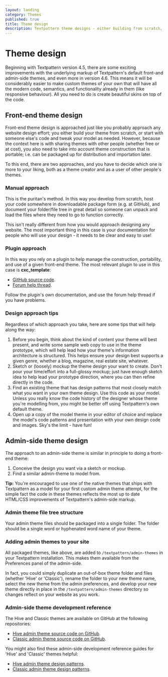 ```yaml
---
layout: landing
category: Themes
published: true
title: Theme design
description: Textpattern theme designs - either building from scratch, or using a pre-built theme.
---
```


# Theme design

Beginning with Textpattern version 4.5, there are some exciting improvements with the underlying markup of Textpattern's default front-and admin-side themes, and even more in version 4.6. This means it will be considerably easier to make custom themes of your own that will have all the modern code, semantics, and functionality already in them (like responsive behaviour). All you need to do is create beautiful skins on top of the code.

## Front-end theme design

Front-end theme design is approached just like you probably approach any website design effort; you either build your theme from scratch, or start with someone else's code and tweak your model as needed. However, because the context here is with sharing themes with other people (whether free or at cost), you also need to take into account theme construction that is portable; i.e. can be packaged up for distribution and importation later.

To this end, there are two approaches, and you have to decide which one is more to your liking, both as a theme creator and as a user of other people's themes.

### Manual approach

This is the puritan's method. In this way you develop from scratch, host your code somewhere in downloadable package form (e.g. at GitHub), and document your folder/file tree in great detail so someone can unpack and load the files where they need to go to function correctly.

This isn't really different from how you would approach designing any website. The most important thing in this case is your documentation for people who will use your design - it needs to be clear and easy to use!

### Plugin approach

In this way you rely on a plugin to help manage the construction, portability, and use of a given front-end theme. The most relevant plugin to use in this case is **cxc_template**:

* [GitHub source code](https://github.com/yauh/txp-cxc-templates).
* [Forum help thread](https://forum.textpattern.io/viewtopic.php?id=35319).

Follow the plugin's own documentation, and use the forum help thread if you have problems.

### Design approach tips

Regardless of which approach you take, here are some tips that will help along the way:

1. Before you begin, think about the kind of content your theme will best present, and write some sample web copy to use in the theme prototype, which will help lead how your theme's information architecture is structured. This helps ensure your design best supports a given genre, whether a blog, magazine, real estate site, whatever.
2. Sketch or (loosely) mockup the theme design your want to create. Don't pour your time/effort into a full-glossy mockup; just have enough sketch idea to help lead your prototype direction, where you can then refine directly in the code.
3. Find an existing theme that has design patterns that most closely match what you want in your own theme design. Use this code as your model. Unless you really know the code history of the designer whose theme you're modelling from, you might be better off using Textpattern's own default theme.
4. Open up a copy of the model theme in your editor of choice and replace the model's code patterns and presentation with your own design code and images. Sky's the limit - have fun!

## Admin-side theme design

The approach to an admin-side theme is similar in principle to doing a front-end theme:

1. Conceive the design you want via a sketch or mockup.
2. Find a similar admin-theme to model from.

**Tip:** You're encouraged to use one of the native themes that ships with Textpattern as a model for your first custom admin theme attempt, for the simple fact the code in these themes reflects the most up to date HTML/CSS improvements of Textpattern's admin-side markup.

### Admin theme file tree structure

Your admin theme files should be packaged into a single folder. The folder should be a single word or hyphenated word name of your theme.

### Adding admin themes to your site

All packaged themes, like above, are added to `/textpattern/admin-themes` in your Textpattern installation. This makes them available from the Preferences panel of the admin-side.

In fact, you could simply duplicate an out-of-box theme folder and files (whether 'Hive' or 'Classic'), rename the folder to your new theme name, select the new theme from the admin preferences, and develop your new theme directly in place in the `/textpattern/admin-themes` directory so changes reflect on your website as you work.

### Admin-side theme development reference

The Hive and Classic themes are available on GitHub at the following repositories:

* [Hive admin theme source code on GitHub](https://github.com/philwareham/textpattern-hive-admin-theme).
* [Classic admin theme source code on GitHub](https://github.com/philwareham/textpattern-classic-admin-theme).

You might also find these admin-side development reference guides for 'Hive' and 'Classic' themes helpful:

* [Hive admin theme design patterns](http://design-patterns.textpattern.io/).
* [Classic admin theme design patterns](http://design-patterns-classic.textpattern.io/).
